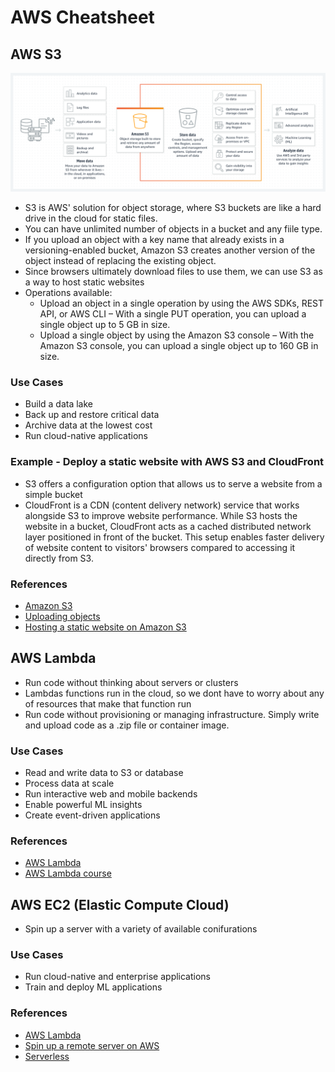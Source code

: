 # AWS Cheatsheet

## AWS S3

![S3 Diagram](./image/s3-diagram.png)

- S3 is AWS' solution for object storage, where S3 buckets are like a hard drive in the cloud for static files.
- You can have unlimited number of objects in a bucket and any fiile type.
- If you upload an object with a key name that already exists in a versioning-enabled bucket, Amazon S3 creates another version of the object instead of replacing the existing object.
- Since browsers ultimately download files to use them, we can use S3 as a way to host static websites
- Operations available:
  - Upload an object in a single operation by using the AWS SDKs, REST API, or AWS CLI – With a single PUT operation, you can upload a single object up to 5 GB in size.
  - Upload a single object by using the Amazon S3 console – With the Amazon S3 console, you can upload a single object up to 160 GB in size.

### Use Cases

- Build a data lake
- Back up and restore critical data
- Archive data at the lowest cost
- Run cloud-native applications

### Example - Deploy a static website with AWS S3 and CloudFront

- S3 offers a configuration option that allows us to serve a website from a simple bucket
- CloudFront is a CDN (content delivery network) service that works alongside S3 to improve website performance. While S3 hosts the website in a bucket, CloudFront acts as a cached distributed network layer positioned in front of the bucket. This setup enables faster delivery of website content to visitors' browsers compared to accessing it directly from S3.

### References

- [Amazon S3](https://aws.amazon.com/s3/)
- [Uploading objects](https://docs.aws.amazon.com/AmazonS3/latest/userguide/upload-objects.html)
- [Hosting a static website on Amazon S3](https://docs.aws.amazon.com/AmazonS3/latest/userguide/WebsiteHosting.html)

## AWS Lambda

- Run code without thinking about servers or clusters
- Lambdas functions run in the cloud, so we dont have to worry about any of resources that make that function run
- Run code without provisioning or managing infrastructure. Simply write and upload code as a .zip file or container image.

### Use Cases

- Read and write data to S3 or database
- Process data at scale
- Run interactive web and mobile backends
- Enable powerful ML insights
- Create event-driven applications

### References

- [AWS Lambda](https://aws.amazon.com/lambda/)
- [AWS Lambda course](https://egghead.io/lessons/aws-wtf-is-aws-lambda)

## AWS EC2 (Elastic Compute Cloud)

- Spin up a server with a variety of available conifurations

### Use Cases

- Run cloud-native and enterprise applications
- Train and deploy ML applications

### References

- [AWS Lambda](https://aws.amazon.com/ec2/)
- [Spin up a remote server on AWS](https://www.freecodecamp.org/news/getting-started-with-server-administration-on-aws/)
- [Serverless](https://www.serverless.com/)
